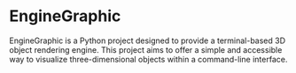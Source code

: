 # EngineGraphic
EngineGraphic is a Python project designed to provide a terminal-based 3D object rendering engine. This project aims to offer a simple and accessible way to visualize three-dimensional objects within a command-line interface.
